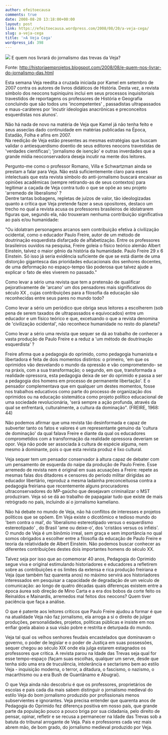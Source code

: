 ```yaml
---
author: efeitoecausa
comments: true
date: 2008-08-20 13:18:00+00:00
layout: post
link: https://efeitoecausa.wordpress.com/2008/08/20/a-veja-cega/
slug: a-veja-cega
title: '>A Veja Cega'
wordpress_id: 398
---
```


>

[![](http://efeitoecausa.files.wordpress.com/2008/08/veja.jpg?w=225)](http://efeitoecausa.files.wordpress.com/2008/08/veja.jpg) E quem nos livrará do jornalismo das trevas da Veja?   
  
Fonte: http://historiaemprojetos.blogspot.com/2008/08/e-quem-nos-livrar-do-jornalismo-das.html  
  
Esta semana Veja reedita a cruzada iniciada por Kamel em setembro de 2007 contra os autores de livros didáticos de História. Desta vez, a revista símbolo dos neocons tupiniquins inclui em seus processos inquisitoriais travestidos de reportagens os professores de História e Geografia concluindo que são todos uns 'incompetentes' , passadistas ultrapassados e maus-caráteres por 'incutir ideologias anacrônicas e preconceitos esquerdistas nos alunos'.  
  
Não há nada de novo na matéria de Veja que Kamel já não tenha feito e seus asseclas dado continuidade em matérias publicadas na Época, Estadão, Folha e afins em 2007.  
Na reedição de Veja estão presentes as mesmas estratégias que buscam validar o antiesquerdismo doentio de seus editores neocons travestidas de 'verdades científicas'; 'jornalismo de isenção' e outras inverdades que a grande mídia neoconservadora deseja incutir na mente dos leitores.  
  
Pergunto-me como o professor Romano, Villa e Schwartzman ainda se prestam a falar para Veja. Não está suficientemente claro para esses intelectuais que esta revista símbolo do anti-jornalismo buscará encaixar as opiniões acadêmicas (sempre retirando-as de seus contextos) para legitimar a caçada de Veja contra tudo o que se opõe ao seu projeto 'arremedo de liberalismo' ?  
Dentre tantas bobagens, repletas de juízos de valor, tão ideologizadas quanto a crítica que Veja pretende fazer a seus opositores, destaco um trecho no qual a revista acusa os professores brasileiros de idolatrarem figuras que, segundo ela, não trouxeram nenhuma contribuição significativa ao país e/ou humanidade:  
  
"Ou idolatram personagens arcanos sem contribuição efetiva à civilização ocidental, como o educador Paulo Freire, autor de um método de doutrinação esquerdista disfarçado de alfabetização. Entre os professores brasileiros ouvidos na pesquisa, Freire goleia o físico teórico alemão Albert Einstein, talvez o maior gênio da história da humanidade. Paulo Freire 29 x 6 Einstein. Só isso já seria evidência suficiente de que se está diante de uma distorção gigantesca das prioridades educacionais dos senhores docentes, de uma deformação no espaço-tempo tão poderosa que talvez ajude a explicar o fato de eles viverem no passado."  
  
Como levar a sério uma revista que tem a pretensão de qualificar pejorativamente de 'arcano' um dos pensadores mais significativos do século XX , cujas contribuições para a filosofia da educação são reconhecidas entre seus pares no mundo todo?  
  
Como levar a sério um periódico que obriga seus leitores a escolherem (sob pena de serem taxados de ultrapassados e equivocados) entre um educador e um físico teórico e que, excetuando o que a revista denomina de 'civilização ocidental', não reconhece humanidade no resto do planeta?  
  
Como levar a sério uma revista que sequer se dá ao trabalho de conhecer a vasta produção de Paulo Freire e a reduz a 'um método de doutrinação esquerdista' ?  
  
Freire afirma que a pedagogia do oprimido, como pedagogia humanista e libertadora é feita de dois momentos distintos: o primeiro, 'em que os oprimidos vão desvelando o mundo da opressão e vão comprometendo- se na práxis, com a sua transformação; o segundo, em que, transformada a realidade opressora, esta pedagogia deixa de ser do oprimido e passa a ser a pedagogia dos homens em processo de permanente libertação'. E o pensador complementava que em qualquer um destes momentos, fosse nos trabalhos educativos como parte do processo de organização dos oprimidos ou na educação sistemática como projeto político educacional de uma sociedade revolucionária, 'será sempre a ação profunda, através da qual se enfrentará, culturalmente, a cultura da dominação". (FREIRE, 1968: 44)  
  
Não podemos afirmar que uma revista tão desinformada e capaz de subverter tanto os fatos e valores é um representante genuíno da 'cultura de dominação' da qual falava Freire e diante da qual os educadores comprometidos com a transformação da realidade opressora deveriam se opor. Veja não pode ser associada à cultura de espécie alguma, nem mesmo à dominante, pois o que esta revista produz é lixo cultural.  
  
Veja sequer tem um pensador conservador à altura capaz de debater com um pensamento de esquerda do naipe da produção de Paulo Freire. Esse arremedo de revista nem é original em suas acusações a Freire: repete as mesmas falas dos ditadores e censores do período militar dirigidas ao educador libertário, reproduz a mesma ladainha preconceituosa contra a pedagogia freiriana que recentemente alguns procuradores ultraconservadores do MP-gaúcho que desejavam criminalizar o MST produziram. Veja só se dá ao trabalho de papagaiar tudo que existe de mais retrógrado no país, incluindo aí o jornalismo kameliano.  
  
Não há debate no mundo de Veja, não há conflitos de interesses e projetos políticos que se opõem. Em Veja existe o dicotômico e tedioso mundo do 'bem contra o mal', do 'liberalismo estereotipado versus o esquerdismo estereotipado' , do Brasil 'ame ou deixe-o', dos 'cristãos versus os infiéis'. O mundo de Veja é um binômio irreal, sem graça e sem importância no qual somos obrigados a escolher entre a filosofia da educação de Paulo Freire e teoria da relatividade de Albert Einstein. Não podemos buscar conhecer as diferentes contribuições destes dois importantes homens do século XX.  
  
Talvez seja por isso que ao comemorar 40 anos, Pedagogia do Oprimido segue viva e original estimulando historiadores e educadores a refletirem sobre as contribuições e os limites da extensa e rica produção freiriana e Veja (que também faz quarenta anos) no máximo servirá aos historiadores interessados em pesquisar a capacidade de degradação de um veículo de comunicação: ao longo de quatro décadas quais diferenças existem entre a época áurea sob direção de Mino Carta e a era dos bobos da corte feito os Reinaldos e Mainardis, arremedos mal feitos dos neocons? Quem tiver paciência que faça a análise.  
  
O que é patente aos leitores críticos que Paulo Freire ajudou a formar é que na atualidade Veja não faz jornalismo, ela arroga a si o direito de julgar produções, personalidades, projetos, políticas públicas e insiste em nos enfiar goela abaixo a sua visão pobre e restrita e deturpada do mundo.  
  
Veja tal qual os velhos senhores feudais encastelados que dominavam o governo, o poder de legislar e o poder de Justiça em suas possessões, sequer chegou ao século XIX onde ela julga estarem estagnados os professores que critica. A revista parou na Idade das Trevas seja qual for esse tempo-espaço (façam suas escolhas, qualquer um serve, desde que tenha sido uma era de truculência, intolerância e sectarismo bem ao estilo Veja - inquisição moderna, o terror, a ditadura, o fascismo, o nazismo, o macarthismo ou a era Bush de Guantânamo e Abugrai).  
  
O que Veja ainda não descobriu é que os professores, proprietários de escolas e pais cada dia mais sabem distinguir o jornalismo medieval do estilo Veja do bom jornalismo produzido por profissionais menos subservientes e ignorantes. Veja precisa entender que quarenta anos de Pedagogia do Oprimido fez diferença positiva em nosso país, que grande parte da população pouco a pouco briga por sua cidadania, pelo direito de pensar, opinar, refletir e se recusa a permanecer na Idade das Trevas sob a batuta do tribunal arrogante de Veja. Pais e professores cada vez mais abrem mão, de bom grado, do jornalismo medieval produzido por Veja.  

